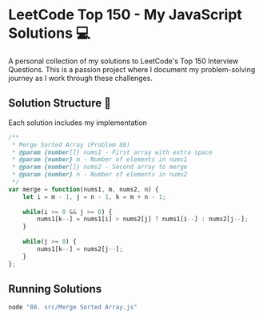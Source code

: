 # LeetCode Top 150 - My JavaScript Solutions 💻

A personal collection of my solutions to LeetCode's Top 150 Interview Questions. This is a passion project where I document my problem-solving journey as I work through these challenges.

## Solution Structure 📁

Each solution includes my implementation

```javascript
/**
 * Merge Sorted Array (Problem 88)
 * @param {number[]} nums1 - First array with extra space
 * @param {number} m - Number of elements in nums1
 * @param {number[]} nums2 - Second array to merge
 * @param {number} n - Number of elements in nums2
 */
var merge = function(nums1, m, nums2, n) {
    let i = m - 1, j = n - 1, k = m + n - 1;
    
    while(i >= 0 && j >= 0) {
        nums1[k--] = nums1[i] > nums2[j] ? nums1[i--] : nums2[j--];
    }
    
    while(j >= 0) {
        nums1[k--] = nums2[j--];
    }
};
```

## Running Solutions
```bash
node "88. src/Merge Sorted Array.js"
```
